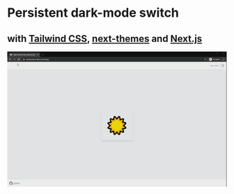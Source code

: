 # Persistent dark-mode switch 
## with [Tailwind CSS](https://tailwindcss.com), [next-themes](https://github.com/pacocoursey/next-themes) and [Next.js](https://github.com/vercel/next.js)

![](screen.gif)
